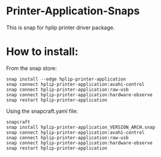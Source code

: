 # Printer-Application-Snaps

This is snap for hplip printer driver package.

# How to install:
From the snap store:
```
snap install --edge hplip-printer-application
snap connect hplip-printer-application:avahi-control
snap connect hplip-printer-application:raw-usb
snap connect hplip-printer-application:hardware-observe
snap restart hplip-printer-application
```
Using the snapcraft.yaml file:
```
snapcraft
snap install hplip-printer-application_VERSION_ARCH.snap
snap connect hplip-printer-application:avahi-control
snap connect hplip-printer-application:raw-usb
snap connect hplip-printer-application:hardware-observe
snap restart hplip-printer-application
```
